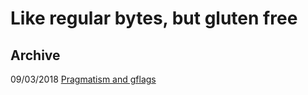 # Like regular bytes, but gluten free

## Archive

09/03/2018 [Pragmatism and gflags](https://github.com/glutenfreebytes/blog/issues/1)
